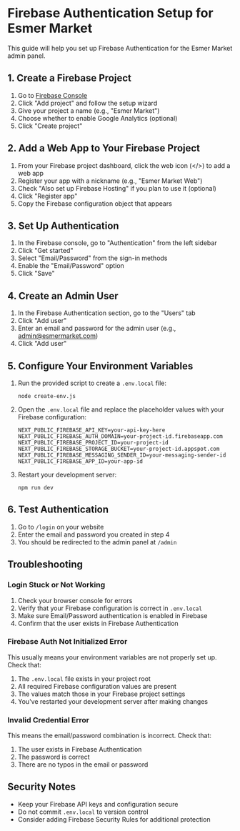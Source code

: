 # Firebase Authentication Setup for Esmer Market

This guide will help you set up Firebase Authentication for the Esmer Market admin panel.

## 1. Create a Firebase Project

1. Go to [Firebase Console](https://console.firebase.google.com/)
2. Click "Add project" and follow the setup wizard
3. Give your project a name (e.g., "Esmer Market")
4. Choose whether to enable Google Analytics (optional)
5. Click "Create project"

## 2. Add a Web App to Your Firebase Project

1. From your Firebase project dashboard, click the web icon (</>) to add a web app
2. Register your app with a nickname (e.g., "Esmer Market Web")
3. Check "Also set up Firebase Hosting" if you plan to use it (optional)
4. Click "Register app"
5. Copy the Firebase configuration object that appears

## 3. Set Up Authentication

1. In the Firebase console, go to "Authentication" from the left sidebar
2. Click "Get started"
3. Select "Email/Password" from the sign-in methods
4. Enable the "Email/Password" option
5. Click "Save"

## 4. Create an Admin User

1. In the Firebase Authentication section, go to the "Users" tab
2. Click "Add user"
3. Enter an email and password for the admin user (e.g., admin@esmermarket.com)
4. Click "Add user"

## 5. Configure Your Environment Variables

1. Run the provided script to create a `.env.local` file:
   ```
   node create-env.js
   ```

2. Open the `.env.local` file and replace the placeholder values with your Firebase configuration:
   ```
   NEXT_PUBLIC_FIREBASE_API_KEY=your-api-key-here
   NEXT_PUBLIC_FIREBASE_AUTH_DOMAIN=your-project-id.firebaseapp.com
   NEXT_PUBLIC_FIREBASE_PROJECT_ID=your-project-id
   NEXT_PUBLIC_FIREBASE_STORAGE_BUCKET=your-project-id.appspot.com
   NEXT_PUBLIC_FIREBASE_MESSAGING_SENDER_ID=your-messaging-sender-id
   NEXT_PUBLIC_FIREBASE_APP_ID=your-app-id
   ```

3. Restart your development server:
   ```
   npm run dev
   ```

## 6. Test Authentication

1. Go to `/login` on your website
2. Enter the email and password you created in step 4
3. You should be redirected to the admin panel at `/admin`

## Troubleshooting

### Login Stuck or Not Working

1. Check your browser console for errors
2. Verify that your Firebase configuration is correct in `.env.local`
3. Make sure Email/Password authentication is enabled in Firebase
4. Confirm that the user exists in Firebase Authentication

### Firebase Auth Not Initialized Error

This usually means your environment variables are not properly set up. Check that:

1. The `.env.local` file exists in your project root
2. All required Firebase configuration values are present
3. The values match those in your Firebase project settings
4. You've restarted your development server after making changes

### Invalid Credential Error

This means the email/password combination is incorrect. Check that:

1. The user exists in Firebase Authentication
2. The password is correct
3. There are no typos in the email or password

## Security Notes

- Keep your Firebase API keys and configuration secure
- Do not commit `.env.local` to version control
- Consider adding Firebase Security Rules for additional protection 